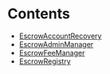 

# Contents
- [EscrowAccountRecovery](EscrowAccountRecovery.sol/contract.EscrowAccountRecovery.md)
- [EscrowAdminManager](EscrowAdminManager.sol/contract.EscrowAdminManager.md)
- [EscrowFeeManager](EscrowFeeManager.sol/contract.EscrowFeeManager.md)
- [EscrowRegistry](EscrowRegistry.sol/contract.EscrowRegistry.md)

